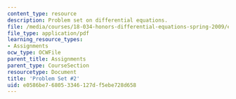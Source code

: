 ```yaml
---
content_type: resource
description: Problem set on differential equations.
file: /media/courses/18-034-honors-differential-equations-spring-2009/e0586be768053346127df5ebe728d658_MIT18_034s09_pset02.pdf
file_type: application/pdf
learning_resource_types:
- Assignments
ocw_type: OCWFile
parent_title: Assignments
parent_type: CourseSection
resourcetype: Document
title: 'Problem Set #2'
uid: e0586be7-6805-3346-127d-f5ebe728d658
---
```

